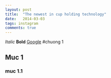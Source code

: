 ```yaml
---
layout: post
title:  "The newest in cup holding technology"
date:   2014-03-03
tags: instagram
comments: true
---
```

*Italic*
**Bold**
[Google](http://google.com)
#chuong 1
## Muc 1
### muc 1.1
